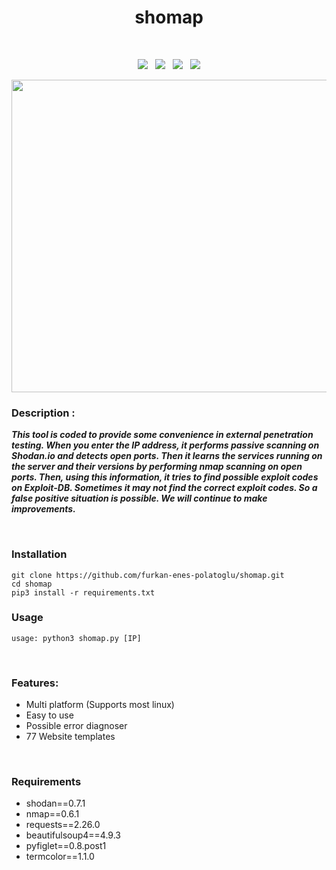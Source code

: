 <h1 align="center">shomap</h1> <br>

<p align="center">
  <img src="https://img.shields.io/badge/Author-bulletproof-red">&nbsp;&nbsp;
  <img src="https://img.shields.io/badge/Open%20Source-Yes-cyan?style=flat-square">&nbsp;&nbsp;
  <img src="https://img.shields.io/badge/Made%20in-Turkey-blue">&nbsp;&nbsp;
  <img src="https://img.shields.io/badge/Written%20In-Python-blue?style=flat-square">
</p>


<p align="center">
  <img width="730" height="500" src="https://i.hizliresim.com/o73aqmy.jpg">
</p>


### Description :

***This tool is coded to provide some convenience in external penetration testing. When you enter the IP address, it performs passive scanning on Shodan.io and detects open ports. Then it learns the services running on the server and their versions by performing nmap scanning on open ports. Then, using this information, it tries to find possible exploit codes on Exploit-DB. Sometimes it may not find the correct exploit codes. So a false positive situation is possible. We will continue to make improvements.***

<br>

### Installation
```
git clone https://github.com/furkan-enes-polatoglu/shomap.git
cd shomap
pip3 install -r requirements.txt
```

### Usage

```
usage: python3 shomap.py [IP]
```
<br>

### Features:

 - Multi platform (Supports most linux)
 - Easy to use
 - Possible error diagnoser
 - 77 Website templates

<br>

 ### Requirements
<ul>
  <li>shodan==0.7.1 </li>
  <li>nmap==0.6.1 </li>
  <li>requests==2.26.0 </li>
  <li>beautifulsoup4==4.9.3 </li>
  <li>pyfiglet==0.8.post1 </li>
  <li>termcolor==1.1.0 </li>
</ul>

